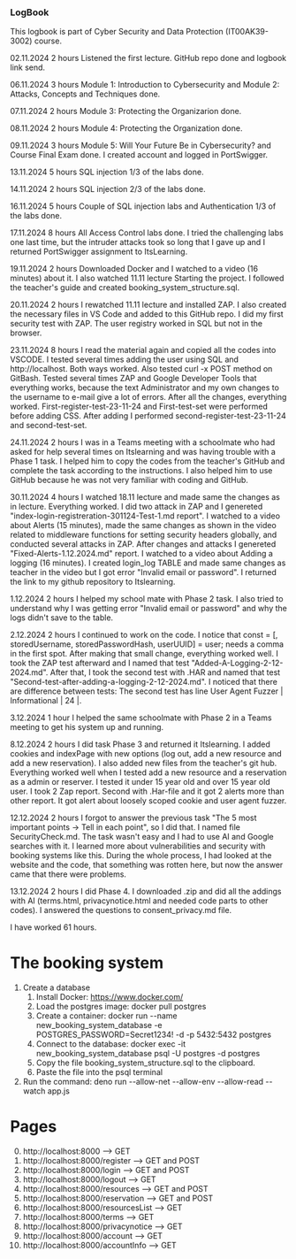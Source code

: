 ### **LogBook** 

This logbook is part of Cyber ​​Security and Data Protection (IT00AK39-3002) course.

02.11.2024 2 hours Listened the first lecture. GitHub repo done and logbook link send.

06.11.2024 3 hours Module 1: Introduction to Cybersecurity and Module 2: Attacks, Concepts and Techniques done.

07.11.2024 2 hours Module 3: Protecting the Organizarion done.

08.11.2024 2 hours Module 4: Protecting the Organization done.

09.11.2024 3 hours Module 5: Will Your Future Be in Cybersecurity? and Course Final Exam done. I created account and logged in PortSwigger.

13.11.2024 5 hours SQL injection 1/3 of the labs done.

14.11.2024 2 hours SQL injection 2/3 of the labs done.

16.11.2024 5 hours Couple of SQL injection labs and Authentication 1/3 of the labs done.

17.11.2024 8 hours All Access Control labs done. I tried the challenging labs one last time, but the intruder attacks took so long that I gave up and I returned PortSwigger assignment to ItsLearning.

19.11.2024 2 hours Downloaded Docker and I watched to a video (16 minutes) about it. I also watched 11.11 lecture Starting the project. I followed the teacher's guide and created booking_system_structure.sql.

20.11.2024 2 hours I rewatched 11.11 lecture and installed ZAP. I also created the necessary files in VS Code and added to this GitHub repo. I did my first security test with ZAP. The user registry worked in SQL but not in the browser.

23.11.2024 8 hours I read the material again and copied all the codes into VSCODE. I tested several times adding the user using SQL and http://localhost. Both ways worked. Also tested curl -x POST method on GitBash. Tested several times ZAP and Google Developer Tools that everything works, because the text Administrator and my own changes to the username to e-mail give a lot of errors. After all the changes, everything worked. First-register-test-23-11-24 and First-test-set were performed before adding CSS. After adding I performed second-register-test-23-11-24 and second-test-set.

24.11.2024 2 hours I was in a Teams meeting with a schoolmate who had asked for help several times on Itslearning and was having trouble with a Phase 1 task. I helped him to copy the codes from the teacher's GitHub and complete the task according to the instructions. I also helped him to use GitHub because he was not very familiar with coding and GitHub.

30.11.2024 4 hours I watched 18.11 lecture and made same the changes as in lecture. Everything worked. I did two attack in ZAP and I genereted "index-login-registreration-301124-Test-1.md report". I watched to a video about Alerts (15 minutes), made the same changes as shown in the video related to middleware functions for setting security headers globally, and conducted several attacks in ZAP. After changes and attacks I genereted "Fixed-Alerts-1.12.2024.md" report. I watched to a video about Adding a logging (16 minutes). I created login_log TABLE and made same changes as teacher in the video but I got error "Invalid email or password". I returned the link to my github repository to Itslearning.

1.12.2024 2 hours I helped my school mate with Phase 2 task. I also tried to understand why I was getting error "Invalid email or password" and why the logs didn't save to the table.

2.12.2024 2 hours I continued to work on the code. I notice that const = [, storedUsername, storedPasswordHash, userUUID] = user; needs a comma in the first spot. After making that small change, everything worked well. I took the ZAP test afterward and I named that test "Added-A-Logging-2-12-2024.md". After that, I took the second test with .HAR and named that test "Second-test-after-adding-a-logging-2-12-2024.md". I noticed that there are difference between tests: The second test has line User Agent Fuzzer | Informational | 24 |.

3.12.2024 1 hour I helped the same schoolmate with Phase 2 in a Teams meeting to get his system up and running.

8.12.2024 2 hours I did task Phase 3 and returned it Itslearning. I added cookies and indexPage with new options (log out, add a new resource and add a new reservation). I also added new files from the teacher's git hub. Everything worked well when I tested add a new resource and a reservation as a admin or reserver. I tested it under 15 year old and over 15 year old user. I took 2 Zap report. Second with .Har-file and it got 2 alerts more than other report. It got alert about loosely scoped cookie and user agent fuzzer.

12.12.2024 2 hours I forgot to answer the previous task "The 5 most important points -> Tell in each point", so I did that. I named file SecurityCheck.md. The task wasn't easy and I had to use AI and Google searches with it. I learned more about vulnerabilities and security with booking systems like this. During the whole process, I had looked at the website and the code, that something was rotten here, but now the answer came that there were problems.

13.12.2024  2 hours I did Phase 4. I downloaded .zip and did all the addings with AI (terms.html, privacynotice.html and needed code parts to other codes). I answered the questions to consent_privacy.md file. 

I have worked 61 hours.

# The booking system
1. Create a database
    1. Install Docker: https://www.docker.com/
    2. Load the postgres image: docker pull postgres
    3. Create a container: docker run --name new_booking_system_database -e POSTGRES_PASSWORD=Secret1234! -d -p 5432:5432 postgres
    4. Connect to the database: docker exec -it new_booking_system_database psql -U postgres -d postgres
    5. Copy the file booking_system_structure.sql to the clipboard.
    6. Paste the file into the psql terminal
2. Run the command: deno run --allow-net --allow-env --allow-read --watch app.js

# Pages
0. http://localhost:8000 --> GET
1. http://localhost:8000/register --> GET and POST
2. http://localhost:8000/login --> GET and POST
3. http://localhost:8000/logout --> GET
4. http://localhost:8000/resources --> GET and POST
5. http://localhost:8000/reservation --> GET and POST
6. http://localhost:8000/resourcesList --> GET
7. http://localhost:8000/terms --> GET
8. http://localhost:8000/privacynotice --> GET
9. http://localhost:8000/account --> GET
10. http://localhost:8000/accountInfo --> GET

